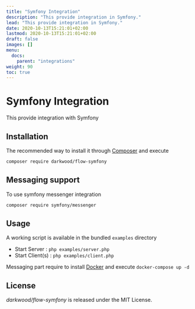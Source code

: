 ```yaml
---
title: "Symfony Integration"
description: "This provide integration in Symfony."
lead: "This provide integration in Symfony."
date: 2020-10-13T15:21:01+02:00
lastmod: 2020-10-13T15:21:01+02:00
draft: false
images: []
menu:
  docs:
    parent: "integrations"
weight: 90
toc: true
---
```


# Symfony Integration

This provide integration with Symfony

## Installation

The recommended way to install it through [Composer](http://getcomposer.org/) and execute

```bash
composer require darkwood/flow-symfony
```

## Messaging support

To use symfony messenger integration

```bash
composer require symfony/messenger
```

## Usage

A working script is available in the bundled `examples` directory

- Start Server : `php examples/server.php`
- Start Client(s) : `php examples/client.php`

Messaging part require to install [Docker](https://www.docker.com) and execute `docker-compose up -d`

## License

_darkwood/flow-symfony_ is released under the MIT License.
